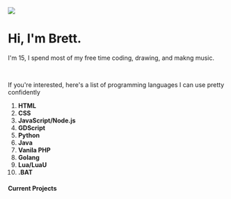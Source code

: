<html>
  <body>
    <img src="https://cdn1.epicgames.com/ue/product/Screenshot/11-1920x1080-fd01499fbe14e9949a692881b1acee1b.png?resize=1&w=1920">
    <h1>Hi, I'm Brett.</h1>
    <p>I'm 15, I spend most of my free time coding, drawing, and makng music.</p>
    <br>
    <p>If you're interested, here's a list of programming languages I can use pretty confidently</p>
    <ol>
      <li><b>HTML</b></li>
      <li><b>CSS</b></li>
      <li><b>JavaScript/Node.js</b></li>
      <li><b>GDScript</b></li>
      <li><b>Python</b></li>
<li><b>Java</b></li>
<li><b>Vanila PHP</b></li>
      <li><b>Golang</b></li>
      <li><b>Lua/LuaU</b></li>
      <li><b>.BAT</b></li>
    </ol>
    <h4>Current Projects</h4>
  </body>
</html>


<!--
**PlasmaticSquid/PlasmaticSquid** is a ✨ _special_ ✨ repository because its `README.md` (this file) appears on your GitHub profile.

Here are some ideas to get you started:

- 🔭 I’m currently working on ...
- 🌱 I’m currently learning ...
- 👯 I’m looking to collaborate on ...
- 🤔 I’m looking for help with ...
- 💬 Ask me about ...
- 📫 How to reach me: ...
- 😄 Pronouns: ...
- ⚡ Fun fact: ...
-->
